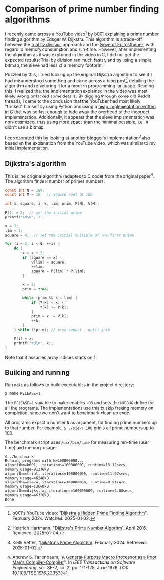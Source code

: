 # Comparison of prime number finding algorithms
I recently came across a YouTube video[^1] by [b001](https://www.youtube.com/@b001) 
explaining a prime number finding algorithm by Edsger W. Dijkstra. 
This algorithm is a trade-off between the 
[trial by division](https://en.wikipedia.org/wiki/Trial_division) approach and 
the [Sieve of Eratosthenes](https://en.wikipedia.org/wiki/Sieve_of_Eratosthenes), 
with regard to memory consumption and run-time. However, after implementing the 
algorithm as it was explained in the video in C, I did not get the 
expected results: Trial by division ran much faster, and by using a simple bitmap,
the sieve had less of a memory footprint. 

Puzzled by this, I tried looking up the original Dijkstra algorithm to see if 
I had misunderstood something and came across a blog post[^2] detailing the
algorithm and refactoring it for a modern programming language.
Reading this, I realized that the implementation explained in the video was
most likely wrong or lacked some details. By digging through some old Reddit
threads, I came to the conclusion that the YouTuber had most likely "tricked" 
himself by using Python and using a [heap implementation written 
in C](https://docs.python.org/3/library/heapq.html) that was so fast enough 
to hide away the overhead of the incorrect implementation. Additionally,
it appears that the sieve implementation was non-optimized, thus using more
space than the minimal possible, i.e., it didn't use a bitmap.

I corroborated this by looking at another blogger's implementation[^3] 
also based on the explanation from the YouTube video, which was similar to
my initial implementation.

## Dijkstra's algorithm
This is the original algorithm (adapted to C code) from the 
original paper[^4]. The algorithm finds `N` number of primes numbers:
```C
const int N = 100;
const int M = 10;  // square root of 100

int x, square, i, k, lim, prim, P[N], V[M];

P[1] = 2;  // set the initial prime
printf("%d\n", 2);

x = 1;
lim = 1;
square = 4;  // set the initial multiple of the first prime

for (i = 2; i < N; ++i) {
    do {
        x = x + 2;
        if (square <= x) {
            V[lim] = square;
            ++lim;
            square = P[lim] * P[lim];
        }

        k = 2;
        prim = true;

        while (prim && k < lim) {
            if (V[k] < x) {
                V[k] += P[k];
            }
            prim = x != V[k];
            ++k;
        }
    } while (!prim); // uses repeat - until prim

    P[i] = x;
    printf("%d\n", x);
}
```
Note that it assumes array indices starts on 1.


## Building and running
Run `make` as follows to build executables in the project directory:
```
$ make RELEASE=1
```

The `RELEASE=1` variable to make enables `-O3` and sets the `NDEBUG` define
for all the programs. The implementations use this to skip freeing memory 
on completion, since we don't want to benchmark clean up code.

All programs expect a number `N` as argument, for finding prime numbers up to that number. 
For example, `$ ./sieve 100` prints all prime numbers up to 100.

The benchmark script uses `/usr/bin/time` for measuring run-time (user time) and memory usage:
```
$ ./benchmark
Running programs with N=100000000...
algorithm=b001, iterations=100000000, runtime=13.12secs, memory_usage=91336kB
algorithm=trial, iterations=100000000, runtime=11.67secs, memory_usage=46248kB
algorithm=sieve, iterations=100000000, runtime=0.51secs, memory_usage=13668kB
algorithm=dijkstra, iterations=100000000, runtime=4.00secs, memory_usage=46376kB
Done
```


[^1]: b001's YouTube video: "[Dijkstra's Hidden Prime Finding Algorithm](https://www.youtube.com/watch?v=fwxjMKBMR7s)". February 2024. Watched: 2025-01-02.
[^2]: Heinrich Hartmann, "[Dijkstra's Prime Number Algoritm](https://www.heinrichhartmann.com/archive/Dijkstra%27s-Prime-Number-Algorithm.html)". April 2016. Retrieved: 2025-01-04.
[^3]: Keith Vetter, "[Dijkstra's Prime Algorithm](https://wiki.tcl-lang.org/page/Dijkstra%27s+Prime+Algorithm). February 2024. Retrieved: 2025-01-02.
[^4]: Andrew S. Tanenbaum, "[A General-Purpose Macro Processor as a Poor Man's Compiler-Compiler](https://ieeexplore.ieee.org/document/170A2350)". In _IEEE Transactions on Software Engineering_, vol. SE-2, no. 2, pp. 121-125, June 1976. DOI: [10.1109/TSE.1976.233539](https://dx.doi.org/https://www.heinrichhartmann.com/archive/Dijkstra%27s-Prime-Number-Algorithm.html)
